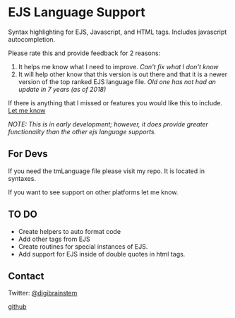 # EJS Language Support #

Syntax highlighting for EJS, Javascript, and HTML tags. Includes javascript autocompletion.

Please rate this and provide feedback for 2 reasons:

1. It helps me know what I need to improve. *Can't fix what I don't know*
2. It will help other know that this version is out there and that it is a newer version of the top ranked EJS language file. *Old one has not had an update in 7 years (as of 2018)*

If there is anything that I missed or features you would like this to include. [Let me know](https://github.com/Digitalbrainstem/ejs-grammar/issues)

*NOTE: This is in early development; however, it does provide greater functionality than the other ejs language supports.*

## For Devs ##

If you need the tmLanguage file please visit my repo. It is located in syntaxes.

If you want to see support on other platforms let me know.

## TO DO ##

+ Create helpers to auto format code
+ Add other tags from EJS
+ Create routines for special instances of EJS.
+ Add support for EJS inside of double quotes in html tags.

## Contact ##

Twitter: [@digibrainstem](https://twitter.com/digibrainstem)

[github](https://github.com/DigitalBrainstem/ejs-grammar)